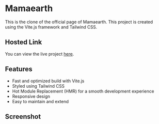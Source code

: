 # Mamaearth

This is the clone of the official page of Mamaearth. This project is created using the Vite.js framework and Tailwind CSS.

## Hosted Link

You can view the live project [here](#).

## Features

- Fast and optimized build with Vite.js
- Styled using Tailwind CSS
- Hot Module Replacement (HMR) for a smooth development experience
- Responsive design
- Easy to maintain and extend

## Screenshot
